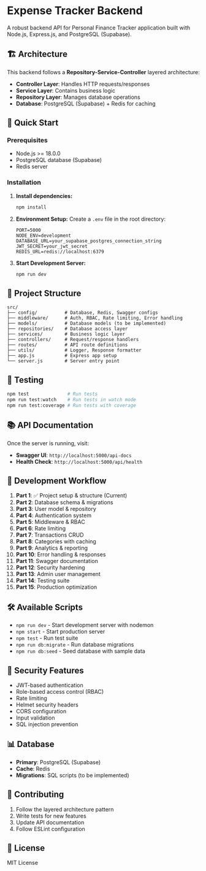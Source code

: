 # Expense Tracker Backend

A robust backend API for Personal Finance Tracker application built with Node.js, Express.js, and PostgreSQL (Supabase).

## 🏗️ Architecture

This backend follows a **Repository-Service-Controller** layered architecture:

- **Controller Layer**: Handles HTTP requests/responses
- **Service Layer**: Contains business logic
- **Repository Layer**: Manages database operations
- **Database**: PostgreSQL (Supabase) + Redis for caching

## 🚀 Quick Start

### Prerequisites

- Node.js >= 18.0.0
- PostgreSQL database (Supabase)
- Redis server

### Installation

1. **Install dependencies:**

   ```bash
   npm install
   ```

2. **Environment Setup:**
   Create a `.env` file in the root directory:

   ```env
   PORT=5000
   NODE_ENV=development
   DATABASE_URL=your_supabase_postgres_connection_string
   JWT_SECRET=your_jwt_secret
   REDIS_URL=redis://localhost:6379
   ```

3. **Start Development Server:**
   ```bash
   npm run dev
   ```

## 📁 Project Structure

```
src/
├── config/          # Database, Redis, Swagger configs
├── middleware/      # Auth, RBAC, Rate limiting, Error handling
├── models/          # Database models (to be implemented)
├── repositories/    # Database access layer
├── services/        # Business logic layer
├── controllers/     # Request/response handlers
├── routes/          # API route definitions
├── utils/           # Logger, Response formatter
├── app.js           # Express app setup
└── server.js        # Server entry point
```

## 🧪 Testing

```bash
npm test              # Run tests
npm run test:watch    # Run tests in watch mode
npm run test:coverage # Run tests with coverage
```

## 📚 API Documentation

Once the server is running, visit:

- **Swagger UI**: `http://localhost:5000/api-docs`
- **Health Check**: `http://localhost:5000/api/health`

## 🔄 Development Workflow

1. **Part 1**: ✅ Project setup & structure (Current)
2. **Part 2**: Database schema & migrations
3. **Part 3**: User model & repository
4. **Part 4**: Authentication system
5. **Part 5**: Middleware & RBAC
6. **Part 6**: Rate limiting
7. **Part 7**: Transactions CRUD
8. **Part 8**: Categories with caching
9. **Part 9**: Analytics & reporting
10. **Part 10**: Error handling & responses
11. **Part 11**: Swagger documentation
12. **Part 12**: Security hardening
13. **Part 13**: Admin user management
14. **Part 14**: Testing suite
15. **Part 15**: Production optimization

## 🛠️ Available Scripts

- `npm run dev` - Start development server with nodemon
- `npm start` - Start production server
- `npm test` - Run test suite
- `npm run db:migrate` - Run database migrations
- `npm run db:seed` - Seed database with sample data

## 🔐 Security Features

- JWT-based authentication
- Role-based access control (RBAC)
- Rate limiting
- Helmet security headers
- CORS configuration
- Input validation
- SQL injection prevention

## 📊 Database

- **Primary**: PostgreSQL (Supabase)
- **Cache**: Redis
- **Migrations**: SQL scripts (to be implemented)

## 🤝 Contributing

1. Follow the layered architecture pattern
2. Write tests for new features
3. Update API documentation
4. Follow ESLint configuration

## 📄 License

MIT License
